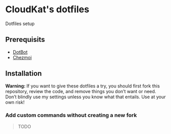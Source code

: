 # CloudKat's dotfiles

Dotfiles setup

## Prerequisits

- [DotBot](https://github.com/anishathalye/dotbot#configuration)
- [Chezmoi](https://github.com/twpayne/chezmoi#flexible)

## Installation

**Warning:** If you want to give these dotfiles a try, you should first fork this repository, review the code, and remove things you don’t want or need. Don’t blindly use my settings unless you know what that entails. Use at your own risk!

### Add custom commands without creating a new fork

> TODO
